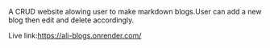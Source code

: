 A CRUD website alowing user to make markdown blogs.User can add a new blog then edit and delete accordingly.

Live link:https://ali-blogs.onrender.com/
